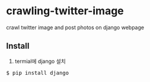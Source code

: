# crawling-twitter-image
crawl twitter image and post photos on django webpage

## Install
1. termial에 django 설치
<pre>
$ pip install django 
<code>
